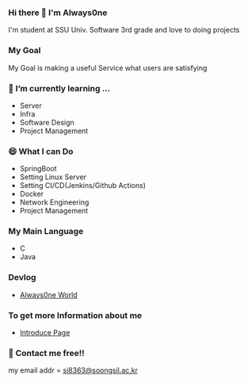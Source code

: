 ### Hi there 👋  I'm Always0ne
I'm student at SSU Univ. Software 3rd grade and love to doing projects  

### My Goal
My Goal is making a useful Service what users are satisfying

### 🌱 I’m currently learning ...
- Server
- Infra
- Software Design
- Project Management

### 😄 What I can Do
- SpringBoot
- Setting Linux Server
- Setting CI/CD(Jenkins/Github Actions)
- Docker
- Network Engineering
- Project Management

### My Main Language
- C
- Java

### Devlog
- [Always0ne World](https://always0ne.github.io/)

### To get more Information about me
- [Introduce Page](https://always0ne.github.io/whoAmI/)

### 💬 Contact me free!!
my email addr = si8363@soongsil.ac.kr

<!--
**always0ne/always0ne** is a ✨ _special_ ✨ repository because its `README.md` (this file) appears on your GitHub profile.

Here are some ideas to get you started:

- 🔭 I’m currently working on ...
- 🌱 I’m currently learning ...
- 👯 I’m looking to collaborate on ...
- 🤔 I’m looking for help with ...
- 💬 Ask me about ...
- 📫 How to reach me: ...
- 😄 Pronouns: ...
- ⚡ Fun fact: ...
-->
